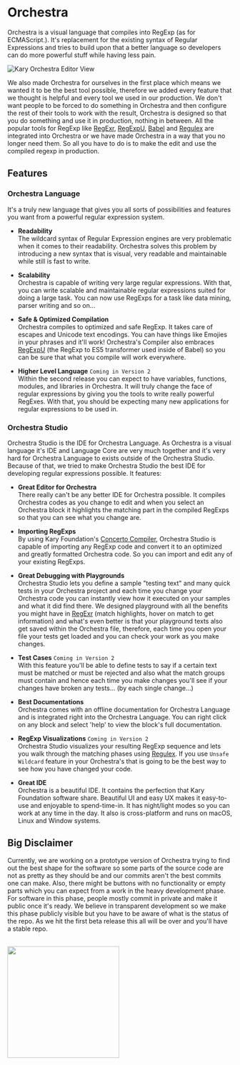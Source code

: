 # Orchestra
Orchestra is a visual language that compiles into RegExp (as for ECMAScript.). It's replacement for the existing syntax of Regular Expressions and tries to build upon that a better language so  developers can do more powerful stuff while having less pain.

![Kary Orchestra Editor View](https://user-images.githubusercontent.com/2157285/29429035-743f7674-83a4-11e7-890e-ca54519a792d.png)

We also made Orchestra for ourselves in the first place which means we wanted it to be the best tool possible, therefore we added every feature that we thought is helpful and every tool we used in our production. We don't want people to be forced to do something in Orchestra and then configure the rest of their tools to work with the result, Orchestra is designed so that you do something and use it in production, nothing in between. All the popular tools for RegExp like [RegExr](http://regexr.com), [RegExpU](https://github.com/mathiasbynens/regexpu), [Babel](https://babeljs.io) and [Regulex](https://jex.im/regulex/#!embed=false&flags=&re=%5E(a%7Cb)*%3F%24) are integrated into Orchestra or we have made Orchestra in a way that you no longer need them. So all you have to do is to make the edit and use the compiled regexp in production.

## Features
### Orchestra Language
It's a truly new language that gives you all sorts of possibilities and features you want from a powerful regular expression system.

- __Readability__<br> The wildcard syntax of Regular Expression engines are very problematic when it comes to their readability. Orchestra solves this problem by introducing a new syntax that is visual, very readable and maintainable while still is fast to write.

- __Scalability__<br> Orchestra is capable of writing very large regular expressions. With that, you can write scalable and maintainable regular expressions suited for doing a large task. You can now use RegExps for a task like data mining, parser writing and so on...

- __Safe & Optimized Compilation__<br> Orchestra compiles to optimized and safe RegExp. It takes care of escapes and Unicode text encodings. You can have things like Emojies in your phrases and it'll work! Orchestra's Compiler also embraces [RegExpU](https://github.com/mathiasbynens/regexpu) (the RegExp to ES5 transformer used inside of Babel) so you can be sure that what you compile will work everywhere.

- __Higher Level Language__ `Coming in Version 2`<br> Within the second release you can expect to have variables, functions, modules, and libraries in Orchestra. It will truly change the face of regular expressions by giving you the tools to write really powerful RegExes. With that, you should be expecting many new applications for regular expressions to be used in.

### Orchestra Studio
Orchestra Studio is the IDE for Orchestra Language. As Orchestra is a visual language it's IDE and Language Core are very much together and it's very hard for Orchestra Language to exists outside of the Orchestra Studio. Because of that, we tried to make Orchestra Studio the best IDE for developing regular expressions possible. It features:

- __Great Editor for Orchestra__<br>There really can't be any better IDE for Orchestra possible. It compiles Orchestra codes as you change to edit and when you select an Orchestra block it highlights the matching part in the compiled RegExps so that you can see what you change are.

- __Importing RegExps__<br>By using Kary Foundation's [Concerto Compiler](https://github.com/karyfoundation/concerto), Orchestra Studio is capable of importing any RegExp code and convert it to an optimized and greatly formatted Orchestra code. So you can import and edit any of your existing RegExps.

- __Great Debugging with Playgrounds__<br>Orchestra Studio lets you define a sample "testing text" and many quick tests in your Orchestra project and each time you change your Orchestra code you can instantly view how it executed on your samples and what it did find there. We designed playground with all the benefits you might have in [RegExr](http://regexr.com) (match highlights, hover on match to get information) and what's even better is that your playground texts also get saved within the Orchestra file, therefore, each time you open your file your tests get loaded and you can check your work as you make changes.

- __Test Cases__ `Coming in Version 2`<br> With this feature you'll be able to define tests to say if a certain text must be matched or must be rejected and also what the match groups must contain and hence each time you make changes you'll see if your changes have broken any tests... (by each single change...)

- __Best Documentations__<br> Orchestra comes with an offline documentation for Orchestra Language and is integrated right into the Orchestra Language. You can right click on any block and select 'help' to view the block's full documentation.

- __RegExp Visualizations__ `Coming in Version 2`<br>Orchestra Studio visualizes your resulting RegExp sequence and lets you walk through the matching phases using [Regulex](https://jex.im/regulex/#!embed=false&flags=&re=%5E(a%7Cb)*%3F%24). If you use `Unsafe Wildcard` feature in your Orchestra's that is going to be the best way to see how you have changed your code.

- __Great IDE__<br> Orchestra is a beautiful IDE. It contains the perfection that Kary Foundation software share. Beautiful UI and easy UX makes it easy-to-use and enjoyable to spend-time-in. It has night/light modes so you can work at any time in the day. It also is cross-platform and runs on macOS, Linux and Window systems.

## Big Disclaimer
Currently, we are working on a prototype version of Orchestra trying to find out the best shape for the software so some parts of the source code are not as pretty as they should be and our commits aren't the best commits one can make. Also, there might be buttons with no functionality or empty parts which you can expect from a work in the heavy development phase. For software in this phase, people mostly commit in private and make it public once it's ready. We believe in transparent development so we make this phase publicly visible but you have to be aware of what is the status of the repo. As we hit the first beta release this all will be over and you'll have a stable repo.

<br />
<a href="http://www.karyfoundation.org/">
    <img src="http://www.karyfoundation.org/foundation/logo/github-full-horse.png" width="250"/>
</a>
